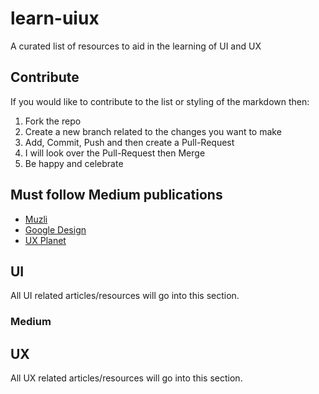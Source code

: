 # learn-uiux
A curated list of resources to aid in the learning of UI and UX

## Contribute
If you would like to contribute to the list or styling of the markdown then:
1. Fork the repo
2. Create a new branch related to the changes you want to make
3. Add, Commit, Push and then create a Pull-Request
4. I will look over the Pull-Request then Merge
5. Be happy and celebrate

## Must follow Medium publications
* [Muzli](https://medium.muz.li/)
* [Google Design](https://medium.com/google-design)
* [UX Planet](https://uxplanet.org)

## UI
All UI related articles/resources will go into this section.

### Medium

## UX
All UX related articles/resources will go into this section.